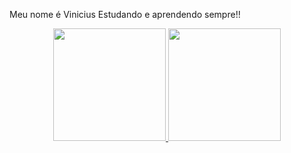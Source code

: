 Meu nome é Vinicius 
Estudando e aprendendo sempre!!


<div align="center">
  <a href="https://github.com/crefazvinicius">
  <img height="180em" src="https://github-readme-stats.vercel.app/api?username=viniciuspavan&show_icons=true&theme=dracula&include_all_commits=true&count_private=true"/>
  <img height="180em" src="https://github-readme-stats.vercel.app/api/top-langs/?username=viniciuspavan&layout=compact&langs_count=7&theme=dracula"/>
</div>
